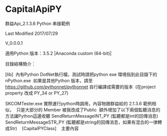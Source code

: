 # CapitalApiPY
群益Api_2.1.3.6 Python 串接範例


Last Modified 2017/07/29


V_0.0.0.1


適用Python 版本：3.5.2 |Anaconda custom (64-bit)|


目錄結構簡介：


[lib]
  內有Python DotNet執行檔，測試時請把python exe 環境指到此目錄下的 nPython.exe
  如果是其他Python 版本，請至 https://github.com/pythonnet/pythonnet 自行編譯成需要的版本
  (在project property 改成 PY_34 or PY_27)
  
  SKCOMTester.exe 實際運行python時調用，內容物跟群益給的 2.1.3.6 範例相似，
  只是大部分的 Member 被我改成了Public
  額外增加了以下兩個監聽消息的方法讓Python這邊收聽
  SendReturnMessageINT_PY (監聽都是int的回傳消息)
  SendReturnMessageSTR_PY (監聽都是string的回傳消息，如果有混合的一律轉成Str)
  
  [CapitalPYClass] 
    主要內容


